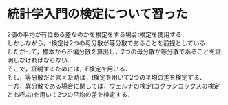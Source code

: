 # 統計学入門の検定について習った

2値の平均が有位ある差なのかを検定をする場合t検定を使用する．  
しかしながら，t検定は2つの母分散が等分散であることを前提としている．  
したがって，標本から不偏分散を算出し，2つの母分散が等分散であることを証明しなければならない．    
そこで，証明するためには，F検定を用いる．  
もし，等分散だと言えた時は，t検定を用いて2つの平均の差を検定する．  
一方，異分散である場合に関しては，ウェルチの検定(コクランコックスの検定とも呼ぶ)を用いて2つの平均の差を検定する．
